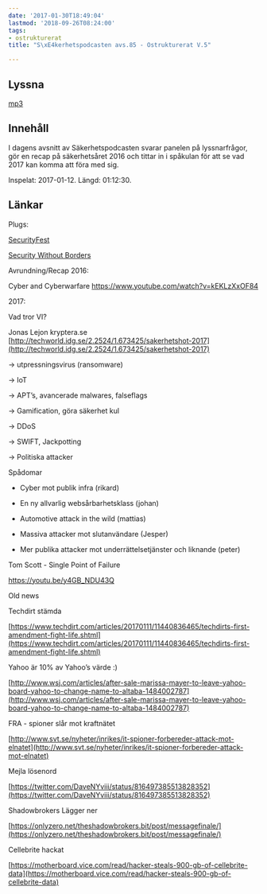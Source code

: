```yaml
---
date: '2017-01-30T18:49:04'
lastmod: '2018-09-26T08:24:00'
tags:
- ostrukturerat
title: "S\xE4kerhetspodcasten avs.85 - Ostrukturerat V.5"

---
```

## Lyssna

[mp3](http://traffic.libsyn.com/sakerhetspodcasten/Sakerhetspodcasten_2017-01-12.mp3)

## Innehåll

I dagens avsnitt av Säkerhetspodcasten svarar panelen på lyssnarfrågor, gör en recap
på säkerhetsåret 2016 och tittar in i spåkulan för att se vad 2017 kan komma att föra med sig.

Inspelat: 2017-01-12. Längd: 01:12:30.

## Länkar

Plugs:

[SecurityFest ](http://securityfest.com)

[Security Without Borders](http://securitywithoutborders.org)



Avrundning/Recap 2016:

Cyber and Cyberwarfare https://www.youtube.com/watch?v=kEKLzXxOF84



2017:

Vad tror VI?



Jonas Lejon kryptera.se [http://techworld.idg.se/2.2524/1.673425/sakerhetshot-2017](http://techworld.idg.se/2.2524/1.673425/sakerhetshot-2017)

-&gt; utpressningsvirus (ransomware)

-&gt; IoT

-&gt; APT’s, avancerade malwares, falseflags

-&gt; Gamification, göra säkerhet kul

-&gt; DDoS

-&gt; SWIFT, Jackpotting

-&gt; Politiska attacker



Spådomar

* Cyber mot publik infra (rikard)

* En ny allvarlig websårbarhetsklass (johan)

* Automotive attack in the wild (mattias)

* Massiva attacker mot slutanvändare (Jesper)

* Mer publika attacker mot underrättelsetjänster och liknande (peter)





Tom Scott - Single Point of Failure

https://youtu.be/y4GB_NDU43Q



Old news



Techdirt stämda

[https://www.techdirt.com/articles/20170111/11440836465/techdirts-first-amendment-fight-life.shtml](https://www.techdirt.com/articles/20170111/11440836465/techdirts-first-amendment-fight-life.shtml)



Yahoo är 10% av Yahoo’s värde :)

[http://www.wsj.com/articles/after-sale-marissa-mayer-to-leave-yahoo-board-yahoo-to-change-name-to-altaba-1484002787](http://www.wsj.com/articles/after-sale-marissa-mayer-to-leave-yahoo-board-yahoo-to-change-name-to-altaba-1484002787)



FRA - spioner slår mot kraftnätet

[http://www.svt.se/nyheter/inrikes/it-spioner-forbereder-attack-mot-elnatet](http://www.svt.se/nyheter/inrikes/it-spioner-forbereder-attack-mot-elnatet)



Mejla lösenord

[https://twitter.com/DaveNYviii/status/816497385513828352](https://twitter.com/DaveNYviii/status/816497385513828352)



Shadowbrokers Lägger ner

[https://onlyzero.net/theshadowbrokers.bit/post/messagefinale/](https://onlyzero.net/theshadowbrokers.bit/post/messagefinale/)



Cellebrite hackat

[https://motherboard.vice.com/read/hacker-steals-900-gb-of-cellebrite-data](https://motherboard.vice.com/read/hacker-steals-900-gb-of-cellebrite-data)



